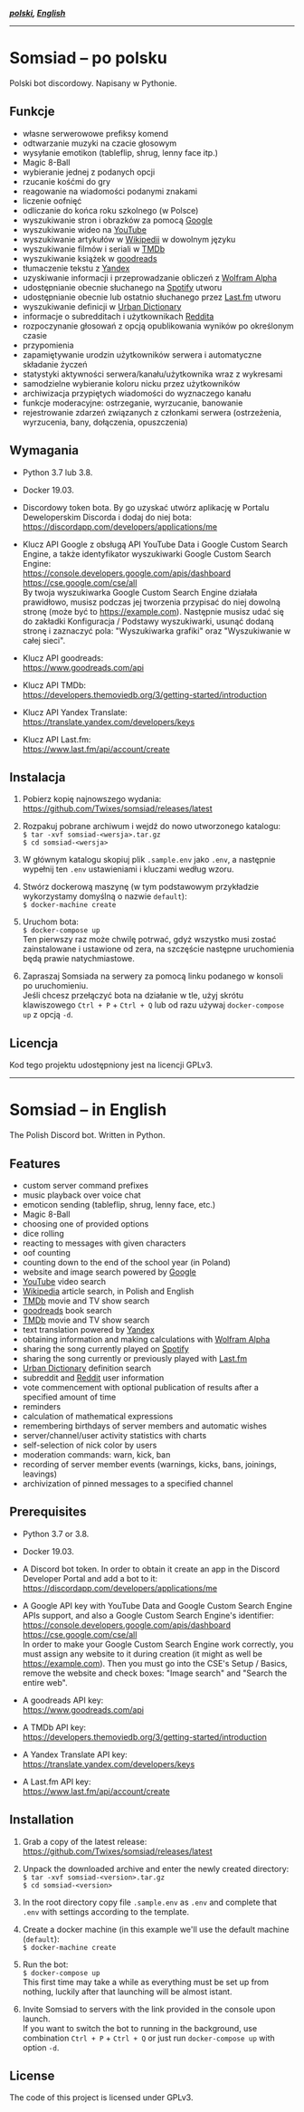 ***[polski](#somsiad--po-polsku), [English](#somsiad--in-english)***

---

# Somsiad – po polsku  

Polski bot discordowy. Napisany w Pythonie.  

## Funkcje  

* własne serwerowowe prefiksy komend  
* odtwarzanie muzyki na czacie głosowym  
* wysyłanie emotikon (tableflip, shrug, lenny face itp.)  
* Magic 8-Ball  
* wybieranie jednej z podanych opcji
* rzucanie kośćmi do gry  
* reagowanie na wiadomości podanymi znakami  
* liczenie oofnięć  
* odliczanie do końca roku szkolnego (w Polsce)  
* wyszukiwanie stron i obrazków za pomocą [Google](https://www.google.com)  
* wyszukiwanie wideo na [YouTube](https://www.youtube.com)  
* wyszukiwanie artykułów w [Wikipedii](https://www.wikipedia.org) w dowolnym języku  
* wyszukiwanie filmów i seriali w [TMDb](https://www.themoviedb.org/)  
* wyszukiwanie książek w [goodreads](https://www.goodreads.com)  
* tłumaczenie tekstu z [Yandex](https://translate.yandex.com/)  
* uzyskiwanie informacji i przeprowadzanie obliczeń z [Wolfram Alpha](https://www.wolframalpha.com/)  
* udostępnianie obecnie słuchanego na [Spotify](https://spotify.com) utworu  
* udostępnianie obecnie lub ostatnio słuchanego przez [Last.fm](https://last.fm) utworu  
* wyszukiwanie definicji w [Urban Dictionary](https://www.urbandictionary.com)  
* informacje o subredditach i użytkownikach [Reddita](https://reddit.com)  
* rozpoczynanie głosowań z opcją opublikowania wyników po określonym czasie  
* przypomienia  
* zapamiętywanie urodzin użytkowników serwera i automatyczne składanie życzeń  
* statystyki aktywności serwera/kanału/użytkownika wraz z wykresami  
* samodzielne wybieranie koloru nicku przez użytkowników  
* archiwizacja przypiętych wiadomości do wyznaczego kanału  
* funkcje moderacyjne: ostrzeganie, wyrzucanie, banowanie  
* rejestrowanie zdarzeń związanych z członkami serwera (ostrzeżenia, wyrzucenia, bany, dołączenia, opuszczenia)  

## Wymagania  

* Python 3.7 lub 3.8.  

* Docker 19.03.  

* Discordowy token bota. By go uzyskać utwórz aplikację w Portalu Deweloperskim Discorda i dodaj do niej bota:  
https://discordapp.com/developers/applications/me  

* Klucz API Google z obsługą API YouTube Data i Google Custom Search Engine, a także identyfikator wyszukiwarki Google 
Custom Search Engine:  
https://console.developers.google.com/apis/dashboard  
https://cse.google.com/cse/all  
By twoja wyszukiwarka Google Custom Search Engine działała prawidłowo, musisz podczas jej tworzenia przypisać do niej 
dowolną stronę (może być to https://example.com). Następnie musisz udać się do zakładki Konfiguracja / Podstawy 
wyszukiwarki, usunąć dodaną stronę i zaznaczyć pola: "Wyszukiwarka grafiki" oraz "Wyszukiwanie w całej sieci".  

* Klucz API goodreads:  
https://www.goodreads.com/api  

* Klucz API TMDb:  
https://developers.themoviedb.org/3/getting-started/introduction  

* Klucz API Yandex Translate:  
https://translate.yandex.com/developers/keys  

* Klucz API Last.fm:  
https://www.last.fm/api/account/create  

## Instalacja  

1. Pobierz kopię najnowszego wydania:  
https://github.com/Twixes/somsiad/releases/latest  

2. Rozpakuj pobrane archiwum i wejdź do nowo utworzonego katalogu:  
`$ tar -xvf somsiad-<wersja>.tar.gz`  
`$ cd somsiad-<wersja>`  

3. W głównym katalogu skopiuj plik `.sample.env` jako `.env`, a następnie wypełnij ten `.env` ustawieniami i kluczami według wzoru.

4. Stwórz dockerową maszynę (w tym podstawowym przykładzie wykorzystamy domyślną o nazwie `default`):  
`$ docker-machine create`  

5. Uruchom bota:  
`$ docker-compose up`  
Ten pierwszy raz może chwilę potrwać, gdyż wszystko musi zostać zainstalowane i ustawione od zera, na szczęście następne uruchomienia będą prawie natychmiastowe.

6. Zapraszaj Somsiada na serwery za pomocą linku podanego w konsoli po uruchomieniu.  
Jeśli chcesz przełączyć bota na działanie w tle, użyj skrótu klawiszowego `Ctrl + P` + `Ctrl + Q` lub od razu używaj `docker-compose up` z opcją `-d`.

## Licencja  

Kod tego projektu udostępniony jest na licencji GPLv3.  

---

# Somsiad – in English  

The Polish Discord bot. Written in Python.  

## Features  

* custom server command prefixes  
* music playback over voice chat  
* emoticon sending (tableflip, shrug, lenny face, etc.)  
* Magic 8-Ball  
* choosing one of provided options
* dice rolling  
* reacting to messages with given characters  
* oof counting  
* counting down to the end of the school year (in Poland)  
* website and image search powered by [Google](https://www.google.com)  
* [YouTube](https://www.youtube.com) video search  
* [Wikipedia](https://www.wikipedia.org) article search, in Polish and English  
* [TMDb](https://www.themoviedb.org/) movie and TV show search  
* [goodreads](https://www.goodreads.com) book search  
* [TMDb](https://www.themoviedb.org/) movie and TV show search  
* text translation powered by [Yandex](https://translate.yandex.com/)  
* obtaining information and making calculations with [Wolfram Alpha](https://www.wolframalpha.com/)  
* sharing the song currently played on [Spotify](https://spotify.com)  
* sharing the song currently or previously played with [Last.fm](https://last.fm)  
* [Urban Dictionary](https://www.urbandictionary.com) definition search  
* subreddit and [Reddit](https://reddit.com) user information  
* vote commencement with optional publication of results after a specified amount of time  
* reminders  
* calculation of mathematical expressions  
* remembering birthdays of server members and automatic wishes  
* server/channel/user activity statistics with charts  
* self-selection of nick color by users  
* moderation commands: warn, kick, ban  
* recording of server member events (warnings, kicks, bans, joinings, leavings)  
* archivization of pinned messages to a specified channel  

## Prerequisites  

* Python 3.7 or 3.8.  

* Docker 19.03.  

* A Discord bot token. In order to obtain it create an app in the Discord Developer Portal and add a bot to it:  
https://discordapp.com/developers/applications/me  

* A Google API key with YouTube Data and Google Custom Search Engine APIs support, and also a Google Custom Search 
Engine's identifier:  
https://console.developers.google.com/apis/dashboard  
https://cse.google.com/cse/all  
In order to make your Google Custom Search Engine work correctly, you must assign any website to it during creation 
(it might as well be https://example.com). Then you must go into the CSE's Setup / Basics, remove the website and 
check boxes: "Image search" and "Search the entire web".  

* A goodreads API key:  
https://www.goodreads.com/api  

* A TMDb API key:  
https://developers.themoviedb.org/3/getting-started/introduction  

* A Yandex Translate API key:  
https://translate.yandex.com/developers/keys  

* A Last.fm API key:  
https://www.last.fm/api/account/create  

## Installation  

1. Grab a copy of the latest release:  
https://github.com/Twixes/somsiad/releases/latest  

2. Unpack the downloaded archive and enter the newly created directory:  
`$ tar -xvf somsiad-<version>.tar.gz`  
`$ cd somsiad-<version>`  

4. In the root directory copy file `.sample.env` as `.env` and complete that `.env` with settings according to the template.

5. Create a docker machine (in this example we'll use the default machine (`default`):  
`$ docker-machine create`  

6. Run the bot:  
`$ docker-compose up`  
This first time may take a while as everything must be set up from nothing, luckily after that launching will be almost istant.

7. Invite Somsiad to servers with the link provided in the console upon launch.  
If you want to switch the bot to running in the background, use combination `Ctrl + P` + `Ctrl + Q` or just run `docker-compose up` with option `-d`.

## License  

The code of this project is licensed under GPLv3.  
